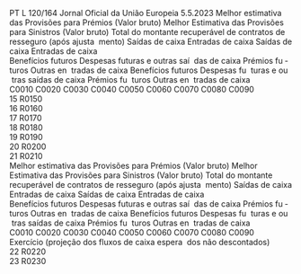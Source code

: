 PT  L 120/164 Jornal Oficial da União Europeia 5.5.2023
 Melhor estimativa das Provisões para Prémios (Valor 
bruto)  Melhor Estimativa das Provisões para Sinistros (Valor 
bruto)  Total do 
montante 
recuperável 
de contratos 
de resseguro 
(após ajusta ­
mento)  Saídas de caixa  Entradas de caixa  Saídas de caixa  Entradas de caixa  
Benefícios 
futuros  Despesas 
futuras e 
outras saí ­
das de caixa  Prémios fu ­
turos  Outras en ­
tradas de 
caixa  Benefícios 
futuros  Despesas fu ­
turas e ou ­
tras saídas 
de caixa  Prémios fu ­
turos  Outras en ­
tradas de 
caixa  
C0010  C0020  C0030  C0040  C0050  C0060  C0070  C0080  C0090  
15  R0150  
16  R0160  
17  R0170  
18  R0180  
19  R0190  
20  R0200  
21  R0210  
Melhor estimativa das Provisões para Prémios (Valor 
bruto)  Melhor Estimativa das Provisões para Sinistros (Valor 
bruto)  Total do 
montante 
recuperável 
de contratos 
de resseguro 
(após ajusta ­
mento)  Saídas de caixa  Entradas de caixa  Saídas de caixa  Entradas de caixa  
Benefícios 
futuros  Despesas 
futuras e 
outras saí ­
das de caixa  Prémios fu ­
turos  Outras en ­
tradas de 
caixa  Benefícios 
futuros  Despesas fu ­
turas e ou ­
tras saídas 
de caixa  Prémios fu ­
turos  Outras en ­
tradas de 
caixa  
C0010  C0020  C0030  C0040  C0050  C0060  C0070  C0080  C0090  
Exercício (projeção dos fluxos de caixa espera ­
dos não descontados)  
22  R0220  
23  R0230